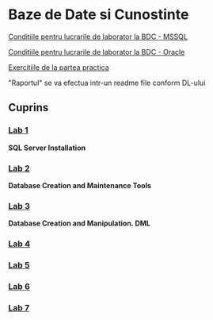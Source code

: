 # Baze de Date si Cunostinte
[Conditiile pentru lucrarile de laborator la BDC - MSSQL](https://drive.google.com/open?id=0B-b6xKAweMRhbGZHT2V5MlJHZDQ)

[Conditiile pentru lucrarile de laborator la BDC - Oracle](https://drive.google.com/open?id=0B-b6xKAweMRhY1I0ellOdWRqekE)

[Exercitiile de la partea practica](https://drive.google.com/file/d/0B-b6xKAweMRhaEVtVWtSa0E0V3c/view?usp=sharing)


 "Raportul" se va efectua intr-un readme file conform DL-ului
## Cuprins

### [Lab 1](https://github.com/BestMujik/BDC_labs/blob/master/BDC_LAB%231.md)
**SQL Server Installation**

### [Lab 2](https://github.com/BestMujik/BDC_labs/blob/master/BDC_LAB%232.md)
**Database Creation and Maintenance Tools**

### [Lab 3](https://github.com/BestMujik/BDC_labs/blob/master/BDC_LAB%233.md)
**Database Creation and Manipulation. DML**

### [Lab 4]()

### [Lab 5]()


### [Lab 6]()


### [Lab 7]()

  

